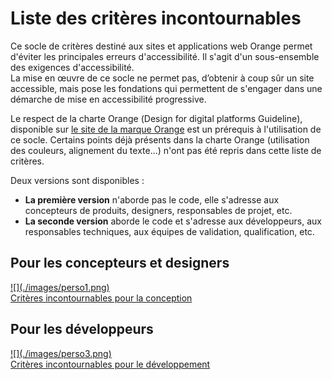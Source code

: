 # Liste des critères incontournables

<script>$(document).ready(function () {
    setBreadcrumb([{"label":"Liste des critères incontournables"}]);
});</script>

<span data-menuitem="fondamentaux"></span>
Ce socle de critères destiné aux sites et applications web Orange permet d'éviter les principales erreurs d'accessibilité. Il s'agit d'un sous-ensemble des exigences d'accessibilité.   
La mise en œuvre de ce socle ne permet pas, d’obtenir à coup sûr un site accessible, mais pose les fondations qui permettent de s'engager dans une démarche de mise en accessibilité progressive.

Le respect de la charte Orange (<span lang="en">Design for digital platforms Guideline</span>), disponible sur [le site de la marque Orange](http://brand.orange.com/) est un prérequis à l'utilisation de ce socle.
Certains points déjà présents dans la charte Orange (utilisation des couleurs, alignement du texte...) n'ont pas été repris dans cette liste de critères.

Deux versions sont disponibles :
- **La première version** n'aborde pas le code, elle s'adresse aux concepteurs de produits, designers, responsables de projet, etc.
- **La seconde version** aborde le code et s'adresse aux développeurs, aux responsables techniques, aux équipes de validation, qualification, etc.

<div class="perso col-xs-12 col-md-6 col-lg-6 col-xl-5">
    <h2 class="sr-only">Pour les concepteurs et designers</h2>          
    <a href="./fondamentaux-nontech.html" class="btn btn-info">
        ![](./images/perso1.png)
        <div>Critères incontournables pour la conception</div>
    </a>
</div>
<div class="perso col-xs-12 col-md-6 col-lg-6 col-xl-5">
    <h2 class="sr-only">Pour les développeurs</h2>          
    <a href="./fondamentaux-tech.html" class="btn btn-info">
        ![](./images/perso3.png)
        <div>Critères incontournables pour le développement</div>
    </a>
</div>

<!--  This file is part of a11y-guidelines | Our vision of mobile & web accessibility guidelines and best practices, with valid/invalid examples.
 Copyright (C) 2016  Orange SA
 See the Creative Commons Legal Code Attribution-ShareAlike 3.0 Unported License for more details (LICENSE file). -->